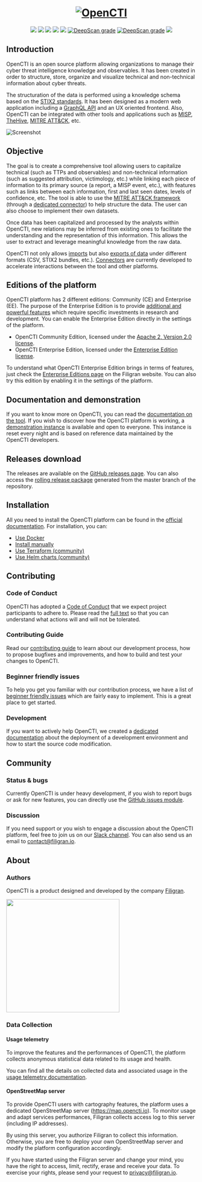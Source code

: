 <h1 align="center">
  <a href="https://opencti.io"><img src="./.github/img/logo_opencti.png" alt="OpenCTI"></a>
</h1>
<p align="center">
  <a href="https://opencti.io" alt="Website"><img src="https://img.shields.io/badge/website-opencti.io-blue.svg" /></a>
  <a href="https://docs.opencti.io" alt="Documentation"><img src="https://img.shields.io/badge/documentation-latest-orange.svg" /></a>
  <a href="https://community.filigran.io" alt="Slack"><img src="https://img.shields.io/badge/slack-3K%2B%20members-4A154B" /></a>
  <a href="https://drone.filigran.io/OpenCTI-Platform/opencti"><img src="https://drone.filigran.io/api/badges/OpenCTI-Platform/opencti/status.svg" /></a>
  <a href="https://codecov.io/gh/OpenCTI-Platform/opencti"><img src="https://codecov.io/gh/OpenCTI-Platform/opencti/graph/badge.svg" /></a>
  <a href="https://deepscan.io/dashboard#view=project&tid=4926&pid=6716&bid=57311"><img src="https://deepscan.io/api/teams/4926/projects/6716/branches/57311/badge/grade.svg" alt="DeepScan grade"></a>
  <a href="https://renovatebot.com"><img src="https://img.shields.io/badge/renovate-enabled-brightgreen.svg" alt="DeepScan grade"></a>
  <a href="https://hub.docker.com/u/opencti" alt="Docker pulls"><img src="https://img.shields.io/docker/pulls/opencti/platform" /></a>
</p>

## Introduction

OpenCTI is an open source platform allowing organizations to manage their cyber threat intelligence knowledge and observables. It has been created in order to structure, store, organize and visualize technical and non-technical information about cyber threats.

The structuration of the data is performed using a knowledge schema based on the [STIX2 standards](https://oasis-open.github.io/cti-documentation/). It has been designed as a modern web application including a [GraphQL API](https://graphql.org) and an UX oriented frontend. Also, OpenCTI can be integrated with other tools and applications such as [MISP](https://github.com/MISP/MISP), [TheHive](https://github.com/TheHive-Project/TheHive), [MITRE ATT&CK](https://github.com/mitre/cti), etc.

![Screenshot](./.github/img/screenshot.png "Screenshot")

## Objective

The goal is to create a comprehensive tool allowing users to capitalize technical (such as TTPs and observables) and non-technical information (such as suggested attribution, victimology, etc.) while linking each piece of information to its primary source (a report, a MISP event, etc.), with features such as links between each information, first and last seen dates, levels of confidence, etc. The tool is able to use the [MITRE ATT&CK framework](https://attack.mitre.org) (through a [dedicated connector](https://github.com/OpenCTI-Platform/connectors)) to help structure the data. The user can also choose to implement their own datasets.

Once data has been capitalized and processed by the analysts within OpenCTI, new relations may be inferred from existing ones to facilitate the understanding and the representation of this information. This allows the user to extract and leverage meaningful knowledge from the raw data.

OpenCTI not only allows [imports](https://docs.opencti.io/latest/usage/import-automated/) but also [exports of data](https://docs.opencti.io/latest/usage/feeds/) under different formats (CSV, STIX2 bundles, etc.). [Connectors](https://filigran.notion.site/OpenCTI-Ecosystem-868329e9fb734fca89692b2ed6087e76) are currently developed to accelerate interactions between the tool and other platforms.

## Editions of the platform

OpenCTI platform has 2 different editions: Community (CE) and Enterprise (EE). The purpose of the Enterprise Edition is to provide [additional and powerful features](https://filigran.io/offering/subscribe) which require specific investments in research and development. You can enable the Enterprise Edition directly in the settings of the platform.

* OpenCTI Community Edition, licensed under the [Apache 2, Version 2.0 license](LICENSE).
* OpenCTI Enterprise Edition, licensed under the [Enterprise Edition license](LICENSE).

To understand what OpenCTI Enterprise Edition brings in terms of features, just check the [Enterprise Editions page](https://filigran.io/offering/subscribe) on the Filigran website. You can also try this edition by enabling it in the settings of the platform.

## Documentation and demonstration

If you want to know more on OpenCTI, you can read the [documentation on the tool](https://docs.opencti.io). If you wish to discover how the OpenCTI platform is working, a [demonstration instance](https://demo.opencti.io) is available and open to everyone. This instance is reset every night and is based on reference data maintained by the OpenCTI developers.

## Releases download

The releases are available on the [GitHub releases page](https://github.com/OpenCTI-Platform/opencti/releases). You can also access the [rolling release package](https://releases.opencti.io) generated from the master branch of the repository.

## Installation

All you need to install the OpenCTI platform can be found in the [official documentation](https://docs.opencti.io). For installation, you can:

* [Use Docker](https://docs.opencti.io/latest/deployment/installation/#using-docker)
* [Install manually](https://docs.opencti.io/latest/deployment/installation/#install-manually)
* [Use Terraform (community)](https://docs.opencti.io/latest/deployment/installation/#terraform)
* [Use Helm charts (community)](https://docs.opencti.io/latest/deployment/installation/#helm-charts)

## Contributing

### Code of Conduct

OpenCTI has adopted a [Code of Conduct](CODE_OF_CONDUCT.md) that we expect project participants to adhere to. Please read the [full text](CODE_OF_CONDUCT.md) so that you can understand what actions will and will not be tolerated.

### Contributing Guide

Read our [contributing guide](CONTRIBUTING.md) to learn about our development process, how to propose bugfixes and improvements, and how to build and test your changes to OpenCTI.

### Beginner friendly issues

To help you get you familiar with our contribution process, we have a list of [beginner friendly issues](https://github.com/OpenCTI-Platform/opencti/labels/beginner%20friendly%20issue) which are fairly easy to implement. This is a great place to get started.

### Development

If you want to actively help OpenCTI, we created a [dedicated documentation](https://docs.opencti.io/latest/development/environment_ubuntu/) about the deployment of a development environment and how to start the source code modification.

## Community

### Status & bugs

Currently OpenCTI is under heavy development, if you wish to report bugs or ask for new features, you can directly use the [GitHub issues module](https://github.com/OpenCTI-Platform/opencti/issues).

### Discussion

If you need support or you wish to engage a discussion about the OpenCTI platform, feel free to join us on our [Slack channel](https://community.filigran.io). You can also send us an email to contact@filigran.io.

## About

### Authors

OpenCTI is a product designed and developed by the company [Filigran](https://filigran.io).

<a href="https://filigran.io" alt="Filigran"><img src="./.github/img/logo_filigran.png" width="300" /></a>

### Data Collection

#### Usage telemetry

To improve the features and the performances of OpenCTI, the platform collects anonymous statistical data related to its usage and health.

You can find all the details on collected data and associated usage in the [usage telemetry documentation](https://docs.opencti.io/latest/reference/usage-telemetry/).

#### OpenStreetMap server

To provide OpenCTI users with cartography features, the platform uses a dedicated OpenStreetMap server (https://map.opencti.io). To monitor usage and adapt services performances, Filigran collects access log to this server (including IP addresses).

By using this server, you authorize Filigran to collect this information. Otherwise, you are free to deploy your own OpenStreetMap server and modify the platform configuration accordingly.

If you have started using the Filigran server and change your mind, you have the right to access, limit, rectify, erase and receive your data. To exercise your rights, please send your request to privacy@filigran.io.
